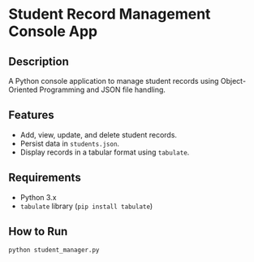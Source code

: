 # Student Record Management Console App

## Description
A Python console application to manage student records using Object-Oriented Programming and JSON file handling.

## Features
- Add, view, update, and delete student records.
- Persist data in `students.json`.
- Display records in a tabular format using `tabulate`.

## Requirements
- Python 3.x
- `tabulate` library (`pip install tabulate`)

## How to Run
```bash
python student_manager.py
